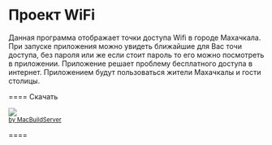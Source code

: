 Проект  WiFi
====

Данная программа отображает точки доступа Wifi в городе Махачкала.
При запуске приложения можно увидеть ближайшие для Вас точи доступа, без пароля или же если стоит пароль 
то его можно посмотреть в приложении.
Приложение решает проблему бесплатного доступа в интернет.
Приложением будут пользоваться жители Махачкалы и гости столицы.

====
Скачать

<!-- MacBuildServer Install Button -->
<div class="macbuildserver-block">
    <a class="macbuildserver-button" href="http://macbuildserver.com/project/github/build/?xcode_project=WiF.xcodeproj&amp;target=Wifi&amp;repo_url=git%40github.com%3AKurbanovRamazan%2Fwifidag.git&amp;build_conf=Release" target="_blank"><img src="http://com.macbuildserver.github.s3-website-us-east-1.amazonaws.com/button_up.png"/></a><br/><sup><a href="http://macbuildserver.com/github/opensource/" target="_blank">by MacBuildServer</a></sup>
</div>
<!-- MacBuildServer Install Button -->

====

